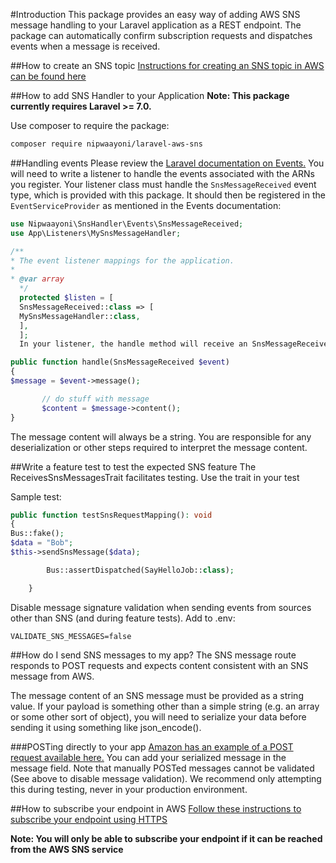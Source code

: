 #Introduction
This package provides an easy way of adding AWS SNS message handling to your Laravel application as a REST endpoint. The package can automatically confirm subscription requests and dispatches events when a message is received.

##How to create an SNS topic
[Instructions for creating an SNS topic in AWS can be found here](https://docs.aws.amazon.com/sns/latest/dg/sns-create-topic.html)

##How to add SNS Handler to your Application
**Note: This package currently requires Laravel >= 7.0.**

Use composer to require the package:

```bash
composer require nipwaayoni/laravel-aws-sns
```

##Handling events
Please review the [Laravel documentation on Events.](https://laravel.com/docs/8.x/events) You will need to write a listener to handle the events associated with the ARNs you register. Your listener class must handle the `SnsMessageReceived` event type, which is provided with this package. It should then be registered in the `EventServiceProvider` as mentioned in the Events documentation:
```php
use Nipwaayoni\SnsHandler\Events\SnsMessageReceived;
use App\Listeners\MySnsMessageHandler;

/**
* The event listener mappings for the application.
*
* @var array
  */
  protected $listen = [
  SnsMessageReceived::class => [
  MySnsMessageHandler::class,
  ],
  ];
  In your listener, the handle method will receive an SnsMessageReceived object which can be used to access the SnsMessage.

public function handle(SnsMessageReceived $event)
{
$message = $event->message();

       // do stuff with message
       $content = $message->content();
}
```
The message content will always be a string. You are responsible for any deserialization or other steps required to interpret the message content.

##Write a feature test to test the expected SNS feature
The ReceivesSnsMessagesTrait facilitates testing. Use the trait in your test

Sample test:
```php
public function testSnsRequestMapping(): void
{
Bus::fake();
$data = "Bob";
$this->sendSnsMessage($data);

        Bus::assertDispatched(SayHelloJob::class);

    }
```
Disable message signature validation when sending events from sources other than SNS (and during feature tests). Add to .env:
```
VALIDATE_SNS_MESSAGES=false
```

##How do I send SNS messages to my app?
The SNS message route responds to POST requests and expects content consistent with an SNS message from AWS.

The message content of an SNS message must be provided as a string value. If your payload is something other than a simple string (e.g. an array or some other sort of object), you will need to serialize your data before sending it using something like json_encode().

###POSTing directly to your app
[Amazon has an example of a POST request available here.](https://docs.aws.amazon.com/sns/latest/dg/sns-http-https-endpoint-as-subscriber.html)
You can add your serialized message in the message field. Note that manually POSTed messages cannot be validated (See above to disable message validation). We recommend only attempting this during testing, never in your production environment.


##How to subscribe your endpoint in AWS
[Follow these instructions to subscribe your endpoint using HTTPS](https://docs.aws.amazon.com/sns/latest/dg/sns-http-https-endpoint-as-subscriber.html)

**Note: You will only be able to subscribe your endpoint if it can be reached from the AWS SNS service**


